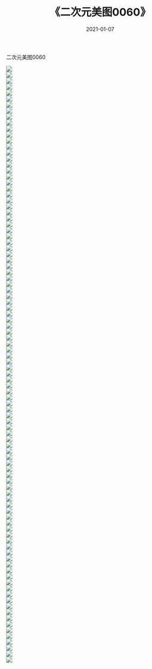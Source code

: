 ﻿---
layout: post
title:  《二次元美图0060》
date:   2021-01-07
img: http://imgx.orgx.ga/二次元/2021/二次元美图0060/000.jpg
categories: [美女, 清纯, 唯美]
---

二次元美图0060

 ![](http://imgx.orgx.ga/二次元/2021/二次元美图0060/001.jpg) <br>![](http://imgx.orgx.ga/二次元/2021/二次元美图0060/002.jpg) <br>![](http://imgx.orgx.ga/二次元/2021/二次元美图0060/003.jpg) <br>![](http://imgx.orgx.ga/二次元/2021/二次元美图0060/004.jpg) <br>![](http://imgx.orgx.ga/二次元/2021/二次元美图0060/005.jpg) <br>![](http://imgx.orgx.ga/二次元/2021/二次元美图0060/006.jpg) <br>![](http://imgx.orgx.ga/二次元/2021/二次元美图0060/007.jpg) <br>![](http://imgx.orgx.ga/二次元/2021/二次元美图0060/008.jpg) <br>![](http://imgx.orgx.ga/二次元/2021/二次元美图0060/009.jpg) <br>![](http://imgx.orgx.ga/二次元/2021/二次元美图0060/010.jpg) <br>![](http://imgx.orgx.ga/二次元/2021/二次元美图0060/011.jpg) <br>![](http://imgx.orgx.ga/二次元/2021/二次元美图0060/012.jpg) <br>![](http://imgx.orgx.ga/二次元/2021/二次元美图0060/013.jpg) <br>![](http://imgx.orgx.ga/二次元/2021/二次元美图0060/014.jpg) <br>![](http://imgx.orgx.ga/二次元/2021/二次元美图0060/015.jpg) <br>![](http://imgx.orgx.ga/二次元/2021/二次元美图0060/016.jpg) <br>![](http://imgx.orgx.ga/二次元/2021/二次元美图0060/017.jpg) <br>![](http://imgx.orgx.ga/二次元/2021/二次元美图0060/018.jpg) <br>![](http://imgx.orgx.ga/二次元/2021/二次元美图0060/019.jpg) <br>![](http://imgx.orgx.ga/二次元/2021/二次元美图0060/020.jpg) <br>![](http://imgx.orgx.ga/二次元/2021/二次元美图0060/021.jpg) <br>![](http://imgx.orgx.ga/二次元/2021/二次元美图0060/022.jpg) <br>![](http://imgx.orgx.ga/二次元/2021/二次元美图0060/023.jpg) <br>![](http://imgx.orgx.ga/二次元/2021/二次元美图0060/024.jpg) <br>![](http://imgx.orgx.ga/二次元/2021/二次元美图0060/025.jpg) <br>![](http://imgx.orgx.ga/二次元/2021/二次元美图0060/026.jpg) <br>![](http://imgx.orgx.ga/二次元/2021/二次元美图0060/027.jpg) <br>![](http://imgx.orgx.ga/二次元/2021/二次元美图0060/028.jpg) <br>![](http://imgx.orgx.ga/二次元/2021/二次元美图0060/029.jpg) <br>![](http://imgx.orgx.ga/二次元/2021/二次元美图0060/030.jpg) <br>![](http://imgx.orgx.ga/二次元/2021/二次元美图0060/031.jpg) <br>![](http://imgx.orgx.ga/二次元/2021/二次元美图0060/032.jpg) <br>![](http://imgx.orgx.ga/二次元/2021/二次元美图0060/033.jpg) <br>![](http://imgx.orgx.ga/二次元/2021/二次元美图0060/034.jpg) <br>![](http://imgx.orgx.ga/二次元/2021/二次元美图0060/035.jpg) <br>![](http://imgx.orgx.ga/二次元/2021/二次元美图0060/036.jpg) <br>![](http://imgx.orgx.ga/二次元/2021/二次元美图0060/037.jpg) <br>![](http://imgx.orgx.ga/二次元/2021/二次元美图0060/038.jpg) <br>![](http://imgx.orgx.ga/二次元/2021/二次元美图0060/039.jpg) <br>![](http://imgx.orgx.ga/二次元/2021/二次元美图0060/040.jpg) <br>![](http://imgx.orgx.ga/二次元/2021/二次元美图0060/041.jpg) <br>![](http://imgx.orgx.ga/二次元/2021/二次元美图0060/042.jpg) <br>![](http://imgx.orgx.ga/二次元/2021/二次元美图0060/043.jpg) <br>![](http://imgx.orgx.ga/二次元/2021/二次元美图0060/044.jpg) <br>![](http://imgx.orgx.ga/二次元/2021/二次元美图0060/045.jpg) <br>![](http://imgx.orgx.ga/二次元/2021/二次元美图0060/046.jpg) <br>![](http://imgx.orgx.ga/二次元/2021/二次元美图0060/047.jpg) <br>![](http://imgx.orgx.ga/二次元/2021/二次元美图0060/048.jpg) <br>![](http://imgx.orgx.ga/二次元/2021/二次元美图0060/049.jpg) <br>![](http://imgx.orgx.ga/二次元/2021/二次元美图0060/050.jpg) <br>![](http://imgx.orgx.ga/二次元/2021/二次元美图0060/051.jpg) <br>![](http://imgx.orgx.ga/二次元/2021/二次元美图0060/052.jpg) <br>![](http://imgx.orgx.ga/二次元/2021/二次元美图0060/053.jpg) <br>![](http://imgx.orgx.ga/二次元/2021/二次元美图0060/054.jpg) <br>![](http://imgx.orgx.ga/二次元/2021/二次元美图0060/055.jpg) <br>![](http://imgx.orgx.ga/二次元/2021/二次元美图0060/056.jpg) <br>![](http://imgx.orgx.ga/二次元/2021/二次元美图0060/057.jpg) <br>![](http://imgx.orgx.ga/二次元/2021/二次元美图0060/058.jpg) <br>![](http://imgx.orgx.ga/二次元/2021/二次元美图0060/059.jpg) <br>![](http://imgx.orgx.ga/二次元/2021/二次元美图0060/060.jpg) <br>![](http://imgx.orgx.ga/二次元/2021/二次元美图0060/061.jpg) <br>![](http://imgx.orgx.ga/二次元/2021/二次元美图0060/062.jpg) <br>![](http://imgx.orgx.ga/二次元/2021/二次元美图0060/063.jpg) <br>![](http://imgx.orgx.ga/二次元/2021/二次元美图0060/064.jpg) <br>![](http://imgx.orgx.ga/二次元/2021/二次元美图0060/065.jpg) <br>![](http://imgx.orgx.ga/二次元/2021/二次元美图0060/066.jpg) <br>![](http://imgx.orgx.ga/二次元/2021/二次元美图0060/067.jpg) <br>![](http://imgx.orgx.ga/二次元/2021/二次元美图0060/068.jpg) <br>![](http://imgx.orgx.ga/二次元/2021/二次元美图0060/069.jpg) <br>![](http://imgx.orgx.ga/二次元/2021/二次元美图0060/070.jpg) <br>![](http://imgx.orgx.ga/二次元/2021/二次元美图0060/071.jpg) <br>![](http://imgx.orgx.ga/二次元/2021/二次元美图0060/072.jpg) <br>![](http://imgx.orgx.ga/二次元/2021/二次元美图0060/073.jpg) <br>![](http://imgx.orgx.ga/二次元/2021/二次元美图0060/074.jpg) <br>![](http://imgx.orgx.ga/二次元/2021/二次元美图0060/075.jpg) <br>![](http://imgx.orgx.ga/二次元/2021/二次元美图0060/076.jpg) <br>![](http://imgx.orgx.ga/二次元/2021/二次元美图0060/077.jpg) <br>![](http://imgx.orgx.ga/二次元/2021/二次元美图0060/078.jpg) <br>![](http://imgx.orgx.ga/二次元/2021/二次元美图0060/079.jpg) <br>![](http://imgx.orgx.ga/二次元/2021/二次元美图0060/080.jpg) <br>![](http://imgx.orgx.ga/二次元/2021/二次元美图0060/081.jpg) <br>![](http://imgx.orgx.ga/二次元/2021/二次元美图0060/082.jpg) <br>![](http://imgx.orgx.ga/二次元/2021/二次元美图0060/083.jpg) <br>![](http://imgx.orgx.ga/二次元/2021/二次元美图0060/084.jpg) <br>![](http://imgx.orgx.ga/二次元/2021/二次元美图0060/085.jpg) <br>![](http://imgx.orgx.ga/二次元/2021/二次元美图0060/086.jpg) <br>![](http://imgx.orgx.ga/二次元/2021/二次元美图0060/087.jpg) <br>![](http://imgx.orgx.ga/二次元/2021/二次元美图0060/088.jpg) <br>![](http://imgx.orgx.ga/二次元/2021/二次元美图0060/089.jpg) <br>![](http://imgx.orgx.ga/二次元/2021/二次元美图0060/090.jpg) <br>![](http://imgx.orgx.ga/二次元/2021/二次元美图0060/091.jpg) <br>![](http://imgx.orgx.ga/二次元/2021/二次元美图0060/092.jpg) <br>![](http://imgx.orgx.ga/二次元/2021/二次元美图0060/093.jpg) <br>![](http://imgx.orgx.ga/二次元/2021/二次元美图0060/094.jpg) <br>![](http://imgx.orgx.ga/二次元/2021/二次元美图0060/095.jpg) <br>![](http://imgx.orgx.ga/二次元/2021/二次元美图0060/096.jpg) <br>![](http://imgx.orgx.ga/二次元/2021/二次元美图0060/097.jpg) <br>![](http://imgx.orgx.ga/二次元/2021/二次元美图0060/098.jpg) <br>![](http://imgx.orgx.ga/二次元/2021/二次元美图0060/099.jpg) <br>![](http://imgx.orgx.ga/二次元/2021/二次元美图0060/100.jpg) <br>
